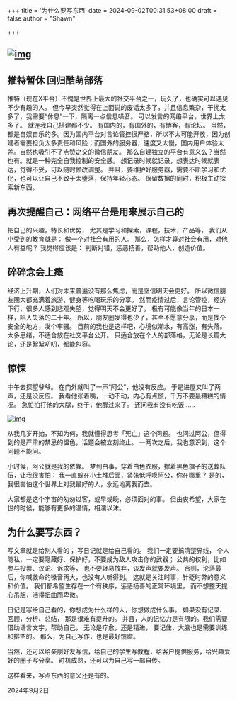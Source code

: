 +++
title = '为什么要写东西'
date = 2024-09-02T00:31:53+08:00
draft = false
author = "Shawn"


+++

## [![img](https://oss.metamind.eu.org/202409030007562.png)](https://oss.metamind.eu.org/202409030007562.png)



## 推特暂休 回归酷萌部落

推特（现在X平台）不愧是世界上最大的社交平台之一，玩久了，也确实可以遇见不少有趣的人。 但今早突然觉得在上面说的废话太多了，并且信息繁杂，干扰太多了，我需要“休息”一下，隔离一点信息噪音。 可以发言的网络平台，世界上太多了。 就连我自己搭建都不少。 有国内的，有国外的，有博客，有论坛。 当然，都是自娱自乐的多。因为国内平台对言论管控很严格，所以不太可能开放，因为创建者需要担负太多责任和风险；而国外的服务器，速度又太慢，国内用户体验太差。自然也吸引不了点赞之交的微信朋友。 那么自建独立的平台有意义么？当然也有。就是一种完全自我控制的安全感。 想记录时候就记录，想表达时候就表达，觉得不妥，可以随时修改调整。 并且，要维护好服务器，需要不断学习和优化，也可以让自己不致于太堕落，保持年轻心态。 保留数据的同时，积极主动探索新东西。



## 再次提醒自己：网络平台是用来展示自己的

把自己的兴趣，特长和优势， 尤其是学习和探索，课程，技术，产品等， 我们从小受到的教育就是： 做一个对社会有用的人。 那么，怎样才算对社会有用，对他人有益呢？ 我觉得应该是： 判断对错，惩恶扬善，帮助他人，创造价值。



## 碎碎念会上瘾

经济上升期，人们对未来普遍没有那么焦虑，而是坚信明天会更好。 所以微信朋友圈大都充满着旅游、健身等吃喝玩乐的分享。 然而疫情过后，言论管控，经济下行，很多人感到悲观失望，觉得明天不会更好了， 极有可能像当年的日本一样，陷入失落的二十年。 所以，朋友圈发得也少了，甚至不愿意分享，而是找个安全的地方，发个牢骚。 目前的我也是这样吧，心境似潮水，有高涨，有失落。 太多思绪，不适合放在社交平台公开。 只适合放在个人的部落格，无论是长篇大论，还是絮絮叨叨，都能包容。



## 惊悚

中午去探望爷爷。 在门外就叫了一声“阿公”，他没有反应。 于是进屋又叫了两声，还是没反应。 我看他张着嘴，一动不动，内心有点慌，千万不要最糟糕的情况。 急忙拍打他的大腿，终于，他醒过来了。 还问我有没有吃饭……



[![img](https://oss.metamind.eu.org/202409030004056.png)](https://oss.metamind.eu.org/202409030004056.png)



从我几岁开始，不知为何，我就懂得思考「死亡」这个问题。 也问过阿公，但得到的是严肃的禁忌的愠色，话题会被立刻终止。 一两次之后，我也意识到，这个问题不能问。

小时候，阿公就是我的依靠。 梦到白事，穿着白色衣服，撑着黑色旗子的送葬队伍，让我很害怕； 我一直躲在小土堆后面，紧张低呼唤阿公，你在哪里？ 是的，我很害怕这个世界上对我最好的人，永远地离我而去。

大家都是这个宇宙的匆匆过客，或早或晚，必须面对的事。 但由衷希望，大家在世的时候，能够有更多的温情，相濡以沫。



## 为什么要写东西？

写文章就是给别人看的； 写日记就是给自己看的。 我们一定要搞清楚界线， 个人隐私，一定要隐藏好、保护好，不要成为敌人攻击你的武器； 公共的权利，比如参与投票、议论、诉求等， 也不要轻易放弃，该发声就要发声。 否则，沦落最后，你喊救命的嗓音再大，也没有人听得到。 这就是关注时事，针砭时弊的意义和价值。 我们都希望生存在一个有秩序，惩恶扬善的正常环境里， 而不想整天提心吊胆，活得扭曲而卑微。

日记是写给自己看的，你想成为什么样的人，你想做成什么事。 如果没有记录、回顾，分析、总结， 那是很难有提升的。 并且，人的记忆力是有限的。我们需要借助语言文字，帮助自己， 无论是疗愈，还是精进， 要记住，大脑也是需要训练和排空的。 那么，为自己写作，也是最好馈赠。

当然，还可以给亲朋好友写信，给自己的学生写教程，给客户提供服务，给兴趣爱好的圈子写分享。 时机成熟，还可以为自己写一部自传。

这样看来，写点东西的意义还是有的。 

2024年9月2日
